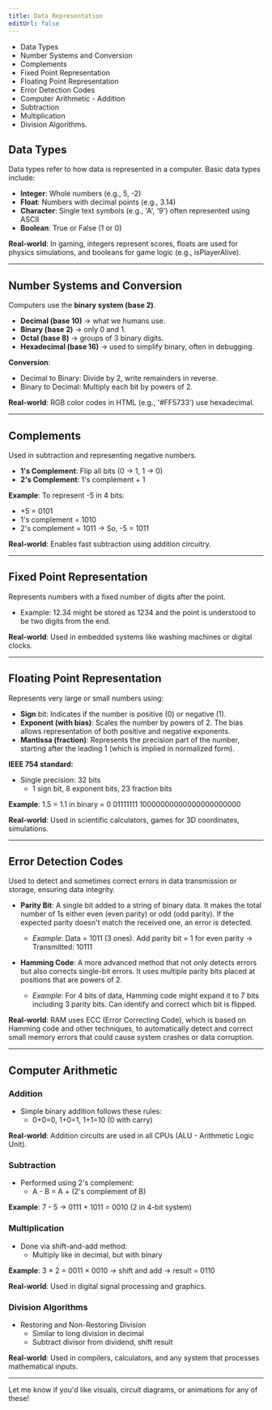 ```yaml
---
title: Data Representation
editUrl: false
---
```


* Data Types
* Number Systems and Conversion
* Complements
* Fixed Point Representation
* Floating Point Representation
* Error Detection Codes
* Computer Arithmetic - Addition
* Subtraction
* Multiplication
* Division Algorithms.

## Data Types

Data types refer to how data is represented in a computer. Basic data types include:

* **Integer**: Whole numbers (e.g., 5, -2)
* **Float**: Numbers with decimal points (e.g., 3.14)
* **Character**: Single text symbols (e.g., 'A', '9') often represented using ASCII
* **Boolean**: True or False (1 or 0)

**Real-world**: In gaming, integers represent scores, floats are used for physics simulations, and booleans for game logic (e.g., isPlayerAlive).

***

## Number Systems and Conversion

Computers use the **binary system (base 2)**.

* **Decimal (base 10)** → what we humans use.
* **Binary (base 2)** → only 0 and 1.
* **Octal (base 8)** → groups of 3 binary digits.
* **Hexadecimal (base 16)** → used to simplify binary, often in debugging.

**Conversion**:

* Decimal to Binary: Divide by 2, write remainders in reverse.
* Binary to Decimal: Multiply each bit by powers of 2.

**Real-world**: RGB color codes in HTML (e.g., '#FF5733') use hexadecimal.

***

## Complements

Used in subtraction and representing negative numbers.

* **1's Complement**: Flip all bits (0 → 1, 1 → 0)
* **2's Complement**: 1's complement + 1

**Example**: To represent -5 in 4 bits:

* +5 = 0101
* 1's complement = 1010
* 2's complement = 1011 → So, -5 = 1011

**Real-world**: Enables fast subtraction using addition circuitry.

***

## Fixed Point Representation

Represents numbers with a fixed number of digits after the point.

* Example: 12.34 might be stored as 1234 and the point is understood to be two digits from the end.

**Real-world**: Used in embedded systems like washing machines or digital clocks.

***

## Floating Point Representation

Represents very large or small numbers using:

* **Sign** bit: Indicates if the number is positive (0) or negative (1).
* **Exponent (with bias)**: Scales the number by powers of 2. The bias allows representation of both positive and negative exponents.
* **Mantissa (fraction)**: Represents the precision part of the number, starting after the leading 1 (which is implied in normalized form).

**IEEE 754 standard:**

* Single precision: 32 bits
  * 1 sign bit, 8 exponent bits, 23 fraction bits

**Example**: 1.5 = 1.1 in binary = 0 01111111 10000000000000000000000

**Real-world**: Used in scientific calculators, games for 3D coordinates, simulations.

***

## Error Detection Codes

Used to detect and sometimes correct errors in data transmission or storage, ensuring data integrity.

* **Parity Bit**: A single bit added to a string of binary data. It makes the total number of 1s either even (even parity) or odd (odd parity). If the expected parity doesn't match the received one, an error is detected.
  * *Example*: Data = 1011 (3 ones). Add parity bit = 1 for even parity → Transmitted: 10111

* **Hamming Code**: A more advanced method that not only detects errors but also corrects single-bit errors. It uses multiple parity bits placed at positions that are powers of 2.
  * *Example*: For 4 bits of data, Hamming code might expand it to 7 bits including 3 parity bits. Can identify and correct which bit is flipped.

**Real-world**: RAM uses ECC (Error Correcting Code), which is based on Hamming code and other techniques, to automatically detect and correct small memory errors that could cause system crashes or data corruption.

***

## Computer Arithmetic

### Addition

* Simple binary addition follows these rules:
  * 0+0=0, 1+0=1, 1+1=10 (0 with carry)

**Real-world**: Addition circuits are used in all CPUs (ALU - Arithmetic Logic Unit).

### Subtraction

* Performed using 2's complement:
  * A - B = A + (2's complement of B)

**Example**: 7 - 5 → 0111 + 1011 = 0010 (2 in 4-bit system)

### Multiplication

* Done via shift-and-add method:
  * Multiply like in decimal, but with binary

**Example**: 3 × 2 = 0011 × 0010 → shift and add → result = 0110

**Real-world**: Used in digital signal processing and graphics.

### Division Algorithms

* Restoring and Non-Restoring Division
  * Similar to long division in decimal
  * Subtract divisor from dividend, shift result

**Real-world**: Used in compilers, calculators, and any system that processes mathematical inputs.

***

Let me know if you'd like visuals, circuit diagrams, or animations for any of these!
